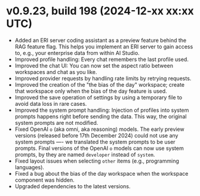 # v0.9.23, build 198 (2024-12-xx xx:xx UTC)
- Added an ERI server coding assistant as a preview feature behind the RAG feature flag. This helps you implement an ERI server to gain access to, e.g., your enterprise data from within AI Studio.
- Improved profile handling: Every chat remembers the last profile used.
- Improved the chat UI: You can now set the aspect ratio between workspaces and chat as you like.
- Improved provider requests by handling rate limits by retrying requests. 
- Improved the creation of the "the bias of the day" workspace; create that workspace only when the bias of the day feature is used.
- Improved the save operation of settings by using a temporary file to avoid data loss in rare cases.
- Improved the system prompt handling: Injection of profiles into system prompts happens right before sending the data. This way, the original system prompts are not modified. 
- Fixed OpenAI `o` (aka omni, aka reasoning) models. The early preview versions (released before 17th December 2024) could not use any system prompts —- we translated the system prompts to be user prompts. Final versions of the OpenAI `o` models can now use system prompts, by they are named `developer` instead of `system`.
- Fixed layout issues when selecting `other` items (e.g., programming languages).
- Fixed a bug about the bias of the day workspace when the workspace component was hidden.
- Upgraded dependencies to the latest versions.
